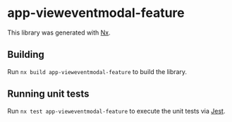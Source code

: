 # app-vieweventmodal-feature

This library was generated with [Nx](https://nx.dev).

## Building

Run `nx build app-vieweventmodal-feature` to build the library.

## Running unit tests

Run `nx test app-vieweventmodal-feature` to execute the unit tests via [Jest](https://jestjs.io).
